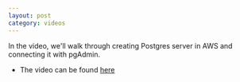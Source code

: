 ```yaml
---
layout: post
category: videos
---
```


In the video, we'll walk through creating Postgres server in AWS and connecting it with pgAdmin.
- The video can be found [here](https://www.youtube.com/watch?v=5HxIZramJHo)